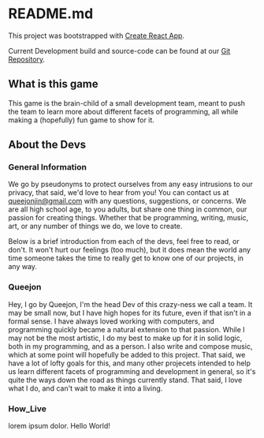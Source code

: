 # README.md

This project was bootstrapped with [Create React App](https://github.com/facebook/create-react-app).

Current Development build and source-code can be found at our [Git Repository](https://github.com/Queejon/unique).

## What is this game

This game is the brain-child of a small development team, meant to push the team to learn more about different facets of
programming, all while making a (hopefully) fun game to show for it.

## About the Devs

### General Information

We go by pseudonyms to protect ourselves from any easy intrusions to our privacy, that said, we'd love to hear from you!
You can contact us at queejonjin@gmail.com with any questions, suggestions, or concerns. We are all high school age, to
you adults, but share one thing in common, our passion for creating things. Whether that be programming, writing, music,
art, or any number of things we do, we love to create.

Below is a brief introduction from each of the devs, feel free to read, or don't. It won't hurt our feelings (too much),
but it does mean the world any time someone takes the time to really get to know one of our projects, in any way.

### Queejon

Hey, I go by Queejon, I'm the head Dev of this crazy-ness we call a team. It may be small now, but I have high hopes for
its future, even if that isn't in a formal sense. I have always loved working with computers, and programming quickly
became a natural extension to that passion. While I may not be the most artistic, I do my best to make up for it in solid
logic, both in my programming, and as a person. I also write and compose music, which at some point will hopefully be added
to this project. That said, we have a lot of lofty goals for this, and many other projecets intended to help us learn
different facets of programming and development in general, so it's quite the ways down the road as things currently stand.
That said, I love what I do, and can't wait to make it into a living.

### How_Live

lorem ipsum dolor. Hello World!
